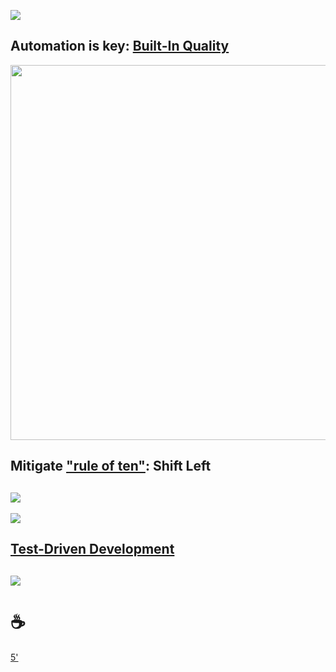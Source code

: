 ![](https://atlassianblog.wpengine.com/wp-content/uploads/03-Piramides-03-03.png)

Automation is key: [**Built-In Quality**](https://scaledagileframework.com/built-In-quality/)
--
<img src="https://scaledagileframework.com/wp-content/uploads/2022/10/BiQ_F02-3.svg" width="600px">

Mitigate ["rule of ten"](https://de.wikipedia.org/wiki/Fehlerkosten#10er-Regel_der_Fehlerkosten): Shift Left
-- 
![](https://scaledagileframework.com/wp-content/uploads/2022/11/BiQ_F03.svg)
--
![](https://scaledagileframework.com/wp-content/uploads/2022/11/BiQ_F04.svg)

[Test-Driven Development](https://scaledagileframework.com/test-driven-development/)
--
![](https://scaledagileframework.com/wp-content/uploads/2023/03/Test_Driven_Development_F01.svg)
---
# ☕

[5'](https://youtu.be/MDk6V-B4Qhw)